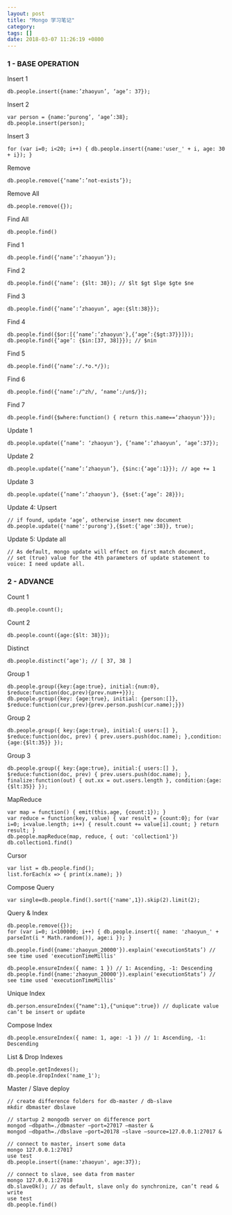 ```yaml
---
layout: post
title: "Mongo 学习笔记"
category: 
tags: []
date: 2018-03-07 11:26:19 +0800
---
```

### 1 - BASE OPERATION

Insert 1

``` db.people.insert({name:’zhaoyun’, ‘age’: 37}); ```

Insert 2

```
var person = {name:’purong’, ‘age’:38};
db.people.insert(person);
```

Insert 3

```for (var i=0; i<20; i++) { db.people.insert({name:'user_' + i, age: 30 + i}); }```

Remove

``` db.people.remove({‘name’:’not-exists’}); ```

Remove All

``` db.people.remove({}); ```

Find All

``` db.people.find() ```

Find 1

``` db.people.find({‘name’:’zhaoyun’}); ```

Find 2

``` db.people.find({‘name’: {$lt: 38}); // $lt $gt $lge $gte $ne ```

Find 3

``` db.people.find({’name’:’zhaoyun’, age:{$lt:38}}); ```

Find 4

```
db.people.find({$or:[{’name’:’zhaoyun'},{‘age’:{$gt:37}}]});
db.people.find({‘age’: {$in:[37, 38]}}); // $nin
```

Find 5

``` db.people.find({‘name’:/.*o.*/}); ```

Find 6

``` db.people.find({‘name’:/^zh/, ‘name’:/un$/}); ```

Find 7

``` db.people.find({$where:function() { return this.name==‘zhaoyun'}}); ```

Update 1

``` db.people.update({’name’: ‘zhaoyun'}, {’name’:’zhaoyun’, ‘age’:37}); ```

Update 2

``` db.people.update({’name’:’zhaoyun’}, {$inc:{‘age’:1}}); // age += 1 ```

Update 3

``` db.people.update({’name’:’zhaoyun'}, {$set:{‘age’: 28}}); ```

Update 4: Upsert

```
// if found, update ‘age’, otherwise insert new document
db.people.update({'name':'purong'},{$set:{'age':38}}, true);
```

Update 5: Update all

```
// As default, mongo update will effect on first match document,
// set (true) value for the 4th parameters of update statement to voice: I need update all.
```

### 2 - ADVANCE

Count 1

``` db.people.count(); ```

Count 2

``` db.people.count({age:{$lt: 38}}); ```

Distinct

``` db.people.distinct(‘age'); // [ 37, 38 ] ```

Group 1

```
db.people.group({key:{age:true}, initial:{num:0}, $reduce:function(doc,prev){prev.num++}});
db.people.group({key: {age:true}, initial: {person:[]}, $reduce:function(cur,prev){prev.person.push(cur.name);}})
```

Group 2

```
db.people.group({ key:{age:true}, initial:{ users:[] }, $reduce:function(doc, prev) { prev.users.push(doc.name); },condition:{age:{$lt:35}} });
```

Group 3

```
db.people.group({ key:{age:true}, initial:{ users:[] }, $reduce:function(doc, prev) { prev.users.push(doc.name); }, finalize:function(out) { out.xx = out.users.length }, condition:{age:{$lt:35}} });
```

MapReduce

```
var map = function() { emit(this.age, {count:1}); }
var reduce = function(key, value) { var result = {count:0}; for (var i=0; i<value.length; i++) { result.count += value[i].count; } return result; }
db.people.mapReduce(map, reduce, { out: 'collection1'})
db.collection1.find()
```

Cursor

```
var list = db.people.find();
list.forEach(x => { print(x.name); })
```

Compose Query

``` var single=db.people.find().sort({'name',1}).skip(2).limit(2); ```

Query & Index

```
db.people.remove({});
for (var i=0; i<100000; i++) { db.people.insert({ name: 'zhaoyun_' + parseInt(i * Math.random()), age:i }); }

db.people.find({name:'zhaoyun_20000'}).explain('executionStats’) // see time used 'executionTimeMillis'

db.people.ensureIndex({ name: 1 }) // 1: Ascending, -1: Descending
db.people.find({name:'zhaoyun_20000'}).explain('executionStats’) // see time used 'executionTimeMillis'
```

Unique Index

``` db.person.ensureIndex({"name":1},{"unique":true}) // duplicate value can’t be insert or update ```

Compose Index

``` db.people.ensureIndex({ name: 1, age: -1 }) // 1: Ascending, -1: Descending ```

List & Drop Indexes

```
db.people.getIndexes();
db.people.dropIndex('name_1');
```

Master / Slave deploy

```
// create difference folders for db-master / db-slave
mkdir dbmaster dbslave

// startup 2 mongodb server on difference port
mongod —dbpath=./dbmaster —port=27017 —master &
mongod —dbpath=./dbslave —port=20178 —slave —source=127.0.0.1:27017 &

// connect to master, insert some data
mongo 127.0.0.1:27017
use test
db.people.insert({name:'zhaoyun', age:37});

// connect to slave, see data from master
mongo 127.0.0.1:27018
db.slaveOk(); // as default, slave only do synchronize, can’t read & write
use test
db.people.find()
```